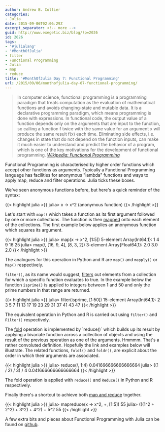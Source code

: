 ```yaml
---
author: Andrew B. Collier
categories:
- Julia
date: 2015-09-06T02:06:29Z
excerpt_separator: <!-- more -->
guid: http://www.exegetic.biz/blog/?p=2026
id: 2026
tags:
- '#julialang'
- '#MonthOfJulia'
- filter
- Functional Programming
- Julia
- map
- reduce
title: '#MonthOfJulia Day 7: Functional Programming'
url: /2015/09/06/monthofjulia-day-07-functional-programming/
---
```


<!--more-->

<blockquote>
In computer science, functional programming is a programming paradigm that treats computation as the evaluation of mathematical functions and avoids changing-state and mutable data. It is a declarative programming paradigm, which means programming is done with expressions. In functional code, the output value of a function depends only on the arguments that are input to the function, so calling a function f twice with the same value for an argument x will produce the same result f(x) each time. Eliminating side effects, i.e. changes in state that do not depend on the function inputs, can make it much easier to understand and predict the behavior of a program, which is one of the key motivations for the development of functional programming.
<cite><a href="https://en.wikipedia.org/wiki/Functional_programming">Wikipedia: Functional Programming</a></cite>
</blockquote>

Functional Programming is characterised by higher order functions which accept other functions as arguments. Typically a Functional Programming language has facilities for anonymous "lambda" functions and ways to apply map, reduce and filter operations. Julia ticks these boxes.

We've seen anonymous functions before, but here's a quick reminder of the syntax:
  
{{< highlight julia >}}
julia> x -> x^2
(anonymous function)
{{< /highlight >}}

Let's start with `map()` which takes a function as its first argument followed by one or more collections. The function is then [mapped](https://en.wikipedia.org/wiki/Map_(higher-order_function)) onto each element of the collections. The first example below applies an anonymous function which squares its argument.
  
{{< highlight julia >}}
julia> map(x -> x^2, [1:5])
5-element Array{Int64,1}:
  1
  4
  9
 16
 25
julia> map(/, [16, 9, 4], [8, 3, 2])
3-element Array{Float64,1}:
 2.0
 3.0
 2.0
{{< /highlight >}}
  
The analogues for this operation in Python and R are `map()` and `mapply()` or `Map()` respectively.

`filter()`, as its name would suggest, [filters](https://en.wikipedia.org/wiki/Filter_(higher-order_function)) out elements from a collection for which a specific function evaluates to true. In the example below the function `isprime()` is applied to integers between 1 and 50 and only the prime numbers in that range are returned.
  
{{< highlight julia >}}
julia> filter(isprime, [1:50])
15-element Array{Int64,1}:
  2
  3
  5
  7
 11
 13
 17
 19
 23
 29
 31
 37
 41
 43
 47
{{< /highlight >}}
  
The equivalent operation in Python and R is carried out using `filter()` and `Filter()` respectively.

The [fold](https://en.wikipedia.org/wiki/Fold_(higher-order_function)) operation is implemented by `reduce()` which builds up its result by applying a bivariate function across a collection of objects and using the result of the previous operation as one of the arguments. Hmmmm. That's a rather convoluted definition. Hopefully the link and examples below will illustrate. The related functions, `foldl()` and `foldr()`, are explicit about the order in which their arguments are associated.
  
{{< highlight julia >}}
julia> reduce(/, 1:4)
0.041666666666666664
julia> ((1 / 2) / 3) / 4
0.041666666666666664
{{< /highlight >}}
  
The fold operation is applied with `reduce()` and `Reduce()` in Python and R respectively.

Finally there's a shortcut to achieve both [map and reduce](https://en.wikipedia.org/wiki/MapReduce) together.
  
{{< highlight julia >}}
julia> mapreduce(x -> x^2, +, [1:5])
55
julia> (((1^2 + 2^2) + 3^2) + 4^2) + 5^2
55
{{< /highlight >}}

A few extra bits and pieces about Functional Programming with Julia can be found on [github](https://github.com/DataWookie/MonthOfJulia).
